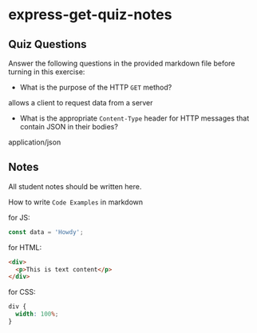 # express-get-quiz-notes

## Quiz Questions

Answer the following questions in the provided markdown file before turning in this exercise:

- What is the purpose of the HTTP `GET` method?

allows a client to request data from a server

- What is the appropriate `Content-Type` header for HTTP messages that contain JSON in their bodies?

application/json

## Notes

All student notes should be written here.

How to write `Code Examples` in markdown

for JS:

```javascript
const data = 'Howdy';
```

for HTML:

```html
<div>
  <p>This is text content</p>
</div>
```

for CSS:

```css
div {
  width: 100%;
}
```
